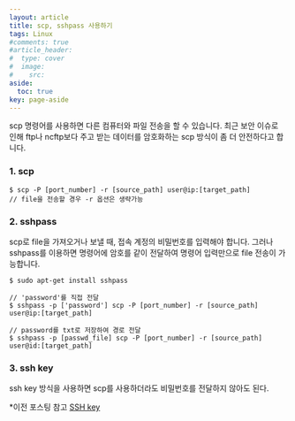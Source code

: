 ```yaml
---
layout: article
title: scp, sshpass 사용하기
tags: Linux
#comments: true
#article_header:
#  type: cover
#  image:
#    src:
aside:
  toc: true
key: page-aside
---
```


  scp 명령어를 사용하면 다른 컴퓨터와 파일 전송을 할 수 있습니다. 최근 보안 이슈로 인해 ftp나 ncftp보다 주고 받는 데이터를 암호화하는 scp 방식이 좀 더 안전하다고 합니다.

### 1. scp

    $ scp -P [port_number] -r [source_path] user@ip:[target_path]
    // file을 전송할 경우 -r 옵션은 생략가능

### 2. sshpass

  scp로 file을 가져오거나 보낼 때, 접속 계정의 비밀번호를 입력해야 합니다. 그러나 sshpass를 이용하면 명령어에 암호를 같이 전달하여 명령어 입력만으로 file 전송이 가능합니다.

    $ sudo apt-get install sshpass

    // 'password'를 직접 전달
    $ sshpass -p ['password'] scp -P [port_number] -r [source_path] user@ip:[target_path]

    // password를 txt로 저장하여 경로 전달
    $ sshpass -p [passwd_file] scp -P [port_number] -r [source_path] user@id:[target_path]

### 3. ssh key

  ssh key 방식을 사용하면 scp를 사용하더라도 비밀번호를 전달하지 않아도 된다.

  \*이전 포스팅 참고 [SSH key](https://Lotimuah.github.io/2022/01/23/SSH-key.html)
